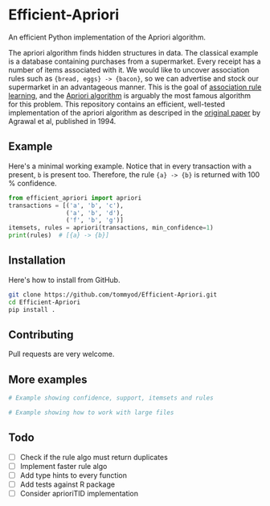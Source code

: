 # Efficient-Apriori
An efficient Python implementation of the Apriori algorithm.

The apriori algorithm finds hidden structures in data.
The classical example is a database containing purchases from a supermarket.
Every receipt has a number of items associated with it.
We would like to uncover association rules such as `{bread, eggs} -> {bacon}`, so we can advertise and stock our supermarket in an advantageous manner.
This is the goal of [association rule learning](https://en.wikipedia.org/wiki/Association_rule_learning), and the [Apriori algorithm](https://en.wikipedia.org/wiki/Apriori_algorithm) is arguably the most famous algorithm for this problem.
This repository contains an efficient, well-tested implementation of the apriori algorithm as descriped in the [original paper](https://www.macs.hw.ac.uk/~dwcorne/Teaching/agrawal94fast.pdf) by Agrawal et al, published in 1994.

## Example

Here's a minimal working example.
Notice that in every transaction with `a` present, `b` is present too.
Therefore, the rule `{a} -> {b}` is returned with 100 % confidence.

```python
from efficient_apriori import apriori
transactions = [('a', 'b', 'c'),
                ('a', 'b', 'd'),
                ('f', 'b', 'g')]
itemsets, rules = apriori(transactions, min_confidence=1)
print(rules)  # [{a} -> {b}]
```

## Installation

Here's how to install from GitHub.

```bash
git clone https://github.com/tommyod/Efficient-Apriori.git
cd Efficient-Apriori
pip install .
```

## Contributing

Pull requests are very welcome.

## More examples

```python
# Example showing confidence, support, itemsets and rules
```

```python
# Example showing how to work with large files
```

## Todo

- [ ] Check if the rule algo must return duplicates
- [ ] Implement faster rule algo
- [ ] Add type hints to every function
- [ ] Add tests against R package
- [ ] Consider aprioriTID implementation
